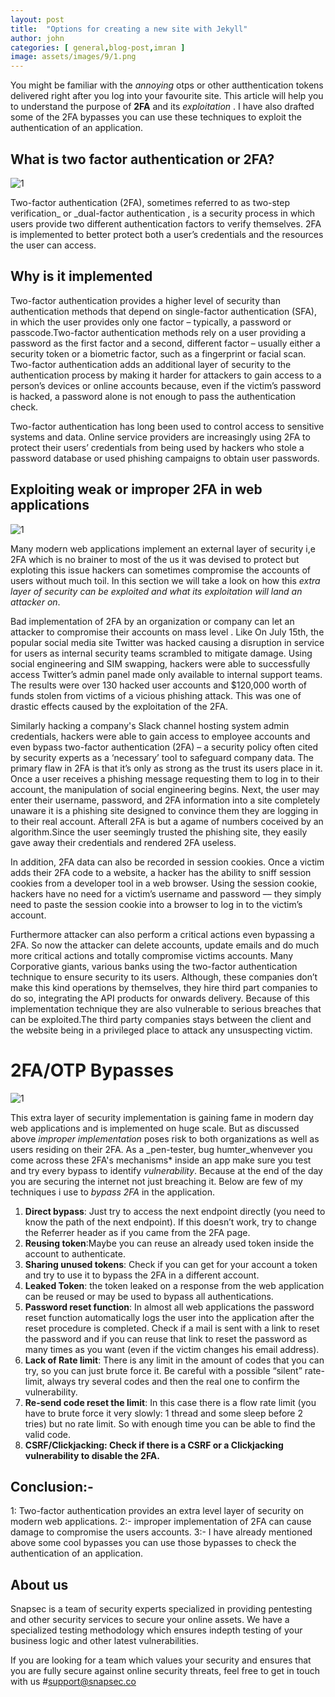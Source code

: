 ```yaml
---
layout: post
title:  "Options for creating a new site with Jekyll"
author: john
categories: [ general,blog-post,imran ]
image: assets/images/9/1.png
---
```






You might be familiar with the _annoying_ otps or other autthentication tokens delivered right after you log into your favourite site. This article will help you to understand the purpose of **2FA** and its _exploitation_ . I have also drafted some of the 2FA bypasses you can use these techniques to exploit the authentication of an  application.
## What is two factor authentication or 2FA?

![1](/blog/assets/images/9/2.png)


Two-factor authentication (2FA), sometimes referred to as two-step verification_ or _dual-factor authentication , is a security process in which users provide two different authentication factors to verify themselves. 2FA is implemented to better protect both a user’s credentials and the resources the user can access.

## Why is it implemented

Two-factor authentication provides a higher level of security than authentication methods that depend on single-factor authentication (SFA), in which the user provides only one factor – typically, a password or passcode.Two-factor authentication methods rely on a user providing a password as the first factor and a second, different factor – usually either a security token or a biometric factor, such as a fingerprint or facial scan. Two-factor authentication adds an additional layer of security to the authentication process by making it harder for attackers to gain access to a person’s devices or online accounts because, even if the victim’s password is hacked, a password alone is not enough to pass the authentication check.

Two-factor authentication has long been used to control access to sensitive systems and data. Online service providers are increasingly using 2FA to protect their users’ credentials from being used by hackers who stole a password database or used phishing campaigns to obtain user passwords.

## Exploiting weak or improper 2FA in web applications

![1](/blog/assets/images/9/3.png)

Many modern web applications implement an external layer of security i,e 2FA which is no brainer to most of the us it was devised to protect but exploting this issue hackers can sometimes compromise the accounts of users without much toil. In this section we will take a look on how this _extra layer of security can be exploited and what its exploitation will land an attacker on_.

Bad implementation of 2FA by an organization or company can let an attacker to compromise their accounts on mass level . Like On July 15th, the popular social media site Twitter was hacked causing a disruption in service for users as internal security teams scrambled to mitigate damage. Using social engineering and SIM swapping, hackers were able to successfully access Twitter’s admin panel made only available to internal support teams. The results were over 130 hacked user accounts and $120,000 worth of funds stolen from victims of a vicious phishing attack. This was one of drastic effects caused by the exploitation of the 2FA.

Similarly hacking a company's Slack channel hosting system admin credentials, hackers were able to gain access to employee accounts and even bypass two-factor authentication (2FA) – a security policy often cited by security experts as a ‘necessary’ tool to safeguard company data. The primary flaw in 2FA is that it’s only as strong as the trust its users place in it. Once a user receives a phishing message requesting them to log in to their account, the manipulation of social engineering begins. Next, the user may enter their username, password, and 2FA information into a site completely unaware it is a phishing site designed to convince them they are logging in to their real account. Afterall 2FA is but a agame of numbers coceived by an algorithm.Since the user seemingly trusted the phishing site, they easily gave away their credentials and rendered 2FA useless.

In addition, 2FA data can also be recorded in session cookies. Once a victim adds their 2FA code to a website, a hacker has the ability to sniff session cookies from a developer tool in a web browser. Using the session cookie, hackers have no need for a victim’s username and password –– they simply need to paste the session cookie into a browser to log in to the victim’s account.

Furthermore attacker can also perform a critical actions even bypassing a 2FA. So now the attacker can delete accounts, update emails and do much more critical actions and totally compromise victims accounts. Many Corporative giants, various banks using the two-factor authentication technique to ensure security to its users. Although, these companies don’t make this kind operations by themselves, they hire third part companies to do so, integrating the API products for onwards delivery. Because of this implementation technique they are also vulnerable to serious breaches that can be exploited.The third party companies stays between the client and the website being in a privileged place to attack any unsuspecting victim.

# 2FA/OTP Bypasses

![1](/blog/assets/images/9/4.png)


This extra layer of security implementation is gaining fame in modern day web applications and is implemented on huge scale. But as discussed above _improper implementation_ poses risk to both organizations as well as users residing on their 2FA. As a _pen-tester, bug humter_whenvever you come across these 2FA's mechanisms* inside an app make sure you test and try every bypass to identify _vulnerability_. Because at the end of the day you are securing the internet not just breaching it. Below are few of my techniques i use to _bypass 2FA_ in the application.

1.  **Direct bypass**: Just try to access the next endpoint directly (you need to know the path of the next endpoint). If this doesn’t work, try to change the Referrer header as if you came from the 2FA page.
2.  **Reusing token**:Maybe you can reuse an already used token inside the account to authenticate.
3.  **Sharing unused tokens**: Check if you can get for your account a token and try to use it to bypass the 2FA in a different account.
4.  **Leaked Token**: the token leaked on a response from the web application can be reused or may be used to bypass all authentications.
5.  **Password reset function**: In almost all web applications the password reset function automatically logs the user into the application after the reset procedure is completed. Check if a mail is sent with a link to reset the password and if you can reuse that link to reset the password as many times as you want (even if the victim changes his email address).
6.  **Lack of Rate limit**: There is any limit in the amount of codes that you can try, so you can just brute force it. Be careful with a possible “silent” rate-limit, always try several codes and then the real one to confirm the vulnerability.
7.  **Re-send code reset the limit**: In this case there is a flow rate limit (you have to brute force it very slowly: 1 thread and some sleep before 2 tries) but no rate limit. So with enough time you can be able to find the valid code.
8.  **CSRF/Clickjacking: Check if there is a CSRF or a Clickjacking vulnerability to disable the 2FA.**
## Conclusion:- 
1: Two-factor authentication provides an extra  level layer of security on modern web applications.
2:- improper implementation of 2FA can cause damage to compromise the users accounts.
3:- I have already mentioned above some cool bypasses you can use those bypasses to check the authentication of an application.



## About us

Snapsec is a team of security experts specialized in providing pentesting and other security services to secure your online assets. We have a specialized testing methodology which ensures indepth testing of your business logic and other latest vulnerabilities. 

 If you are looking for a team which values your security and ensures that you are fully secure against online security threats, feel free to get in touch with us #[support@snapsec.co](mailto:support@snapsec.co)
